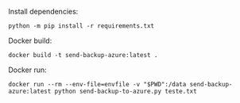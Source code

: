 Install dependencies:

```
python -m pip install -r requirements.txt
```

Docker build:

```
docker build -t send-backup-azure:latest .
```

Docker run:

```
docker run --rm --env-file=envfile -v "$PWD":/data send-backup-azure:latest python send-backup-to-azure.py teste.txt
```